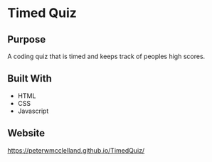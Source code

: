 # Timed Quiz

## Purpose
A coding quiz that is timed and keeps track of peoples high scores.

## Built With
* HTML
* CSS
* Javascript

## Website
https://peterwmcclelland.github.io/TimedQuiz/


